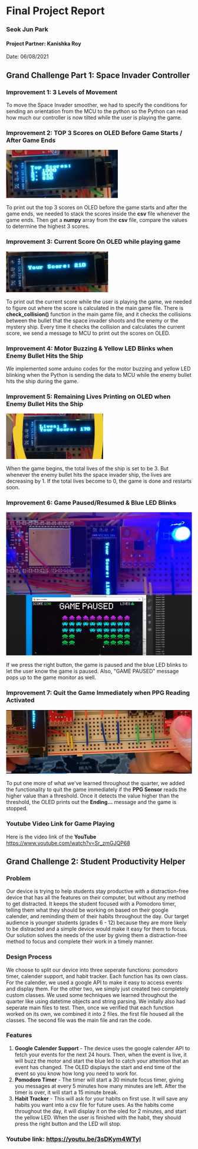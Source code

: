 # Final Project Report

### Seok Jun Park

#### Project Partner: Kanishka Roy

Date: 06/08/2021

## Grand Challenge Part 1: Space Invader Controller

### **Improvement 1: 3 Levels of Movement**

To move the Space Invader smoother, we had to specify the conditions for sending an orientation from the MCU to the python so the Python can read how much our controller is now tilted while the user is playing the game.

### **Improvement 2: TOP 3 Scores on OLED Before Game Starts / After Game Ends**

![Image Caption](images/top3scores.PNG)

To print out the top 3 scores on OLED before the game starts and after the game ends, we needed to stack the scores inside the **csv** file whenever the game ends. Then get a **numpy** array from the **csv** file, compare the values to determine the highest 3 scores.

### **Improvement 3: Current Score On OLED while playing game**

![Image Caption](images/current_score.PNG)

To print out the current score while the user is playing the game, we needed to figure out where the score is calculated in the main game file. There is **check_collision()** function in the main game file, and it checks the collisions between the bullet that the space invader shoots and the enemy or the mystery ship. Every time it checks the collision and calculates the current score, we send a message to MCU to print out the scores on OLED.

### **Improvement 4: Motor Buzzing & Yellow LED Blinks when Enemy Bullet Hits the Ship**

We implemented some arduino codes for the motor buzzing and yellow LED blinking when the Python is sending the data to MCU while the enemy bullet hits the ship during the game.

### **Improvement 5: Remaining Lives Printing on OLED when Enemy Bullet Hits the Ship**

![Image Caption](images/lives.PNG)

When the game begins, the total lives of the ship is set to be 3. But whenever the enemy bullet hits the space invader ship, the lives are decreasing by 1. If the total lives become to 0, the game is done and restarts soon.

### **Improvement 6: Game Paused/Resumed & Blue LED Blinks**

![Image Caption](images/paused.PNG)

If we press the right button, the game is paused and the blue LED blinks to let the user know the game is paused. Also, "GAME PAUSED" message pops up to the game monitor as well.

### **Improvement 7: Quit the Game Immediately when PPG Reading Activated**

![Image Caption](images/ending.PNG)

To put one more of what we've learned throughout the quarter, we added the functionality to quit the game immediately if the **PPG Sensor** reads the higher value than a threshold. Once it detects the value higher than the threshold, the OLED prints out the **Ending...** message and the game is stopped.

### **Youtube Video Link for Game Playing**

Here is the video link of the **YouTube**  
https://www.youtube.com/watch?v=Sr_zmGJQP68

## Grand Challenge 2: Student Productivity Helper

### **Problem**

Our device is trying to help students stay productive with a distraction-free device that has all the features on their computer, but without any method to get distracted. It keeps the student focused with a Pomodoro timer, telling them what they should be working on based on their google calender, and reminding them of their habits throughout the day. Our target audience is younger students (grades 6 - 12) because they are more likely to be distracted and a simple device would make it easy for them to focus. Our solution solves the needs of the user by giving them a distraction-free method to focus and complete their work in a timely manner.

### **Design Process**

We choose to split our device into three seperate functions: pomodoro timer, calender support, and habit tracker. Each function has its own class. For the calender, we used a google API to make it easy to access events and display them. For the other two, we simply just created two completely custom classes. We used some techniques we learned throughout the quarter like using datetime objects and string parsing. We initally also had seperate main files to test. Then, once we verified that each function worked on its own, we combined it into 2 files. the first file housed all the classes. The second file was the main file and ran the code.

### **Features**

1. **Google Calender Support** - The device uses the google calender API to fetch your events for the next 24 hours. Then, when the event is live, it will buzz the motor and start the blue led to catch your attention that an event has changed. The OLED displays the start and end time of the event so you know how long you need to work for.
2. **Pomodoro Timer** - The timer will start a 30 minute focus timer, giving you messages at every 5 minutes how many minutes are left. After the timer is over, it will start a 15 minute break.
3. **Habit Tracker** - This will ask for your habits on first use. It will save any habits you want into a csv file for future uses. As the habits come throughout the day, it will display it on the oled for 2 minutes, and start the yellow LED. When the user is finished with the habit, they should press the right button and the LED will stop.

### Youtube link: https://youtu.be/3sDKym4WTyI
